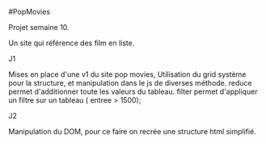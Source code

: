 #PopMovies

Projet semaine 10.

Un site qui référence des film en liste.

J1 

Mises en place d'une v1 du site pop movies,
Utilisation du grid système pour la structure, et manipulation dans le js de diverses méthode.
reduce permet d'additionner toute les valeurs du tableau.
filter permet d'appliquer un filtre sur un tableau ( entree > 1500);

J2

Manipulation du DOM, pour ce faire on recrée une structure html simplifié.
